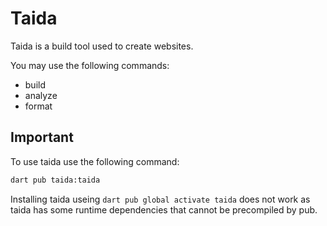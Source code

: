 Taida
======

Taida is a build tool used to create websites.

You may use the following commands:
 - build
 - analyze
 - format

 Important
 -----------

 To use taida use the following command:
 ```bash
dart pub taida:taida
 ```

Installing taida useing `dart pub global activate taida` does not work as taida has some runtime dependencies that cannot be precompiled by pub.
